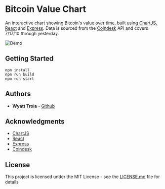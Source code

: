 # Bitcoin Value Chart

An interactive chart showing Bitcoin's value over time, built using [ChartJS](https://www.chartjs.org/), [React](https://reactjs.org/) and [Express](http://expressjs.com/). Data is sourced from the [Coindesk](https://www.coindesk.com/price/bitcoin) API and covers 7/17/10 through yesterday.  

![Demo](https://imgur.com/HTZaYuR.gif)

## Getting Started

```
npm install
npm run build
npm run start
```

## Authors

- **Wyatt Troia** - [Github](https://github.com/wyatt-troia)

## Acknowledgments

- [ChartJS](https://www.chartjs.org/)
- [React](https://reactjs.org/)
- [Express](http://expressjs.com/)
- [Coindesk](https://www.coindesk.com/price/bitcoin)

## License

This project is licensed under the MIT License - see the [LICENSE.md](https://github.com/wyatt-troia/hrnyc18-mini-apps-2/blob/master/LICENSE.md) file for details
